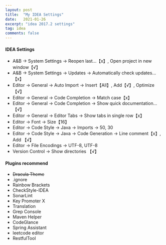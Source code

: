```yaml
---
layout: post
title:  "My IDEA Settings"
date:   2021-01-26
excerpt: "idea 2017.2 settings"
tag: idea
comments: false
---
```


#### IDEA Settings

*   A&B -> System Settings -> Reopen last...【x】, Open project in new window【√】
*   A&B -> System Settings -> Updates -> Automatically check updates...【x】
*   Editor -> General -> Auto Import -> Insert【All】, Add【√】, Optimize【√】
*   Editor -> General -> Code Completion -> Match case【x】
*   Editor -> General -> Code Completion -> Show quick documentation...【√】
*   Editor -> General -> Editor Tabs -> Show tabs in single row【x】
*   Editor -> Font -> Size【16】
*   Editor -> Code Style -> Java -> Imports -> 50, 30
*   Editor -> Code Style -> Java -> Code Generation -> Line comment【x】, Add 【√】
*   Editor -> File Encodings -> UTF-8, UTF-8
*   Version Control -> Show directories 【√】

#### Plugins recommend

*   ~~Dracula Theme~~
*   .ignore
*   Rainbow Brackets
*   CheckStyle-IDEA
*   SonarLint
*   Key Promoter X
*   Translation
*   Grep Console
*   Maven Helper
*   CodeGlance
*   Spring Assistant
*   leetcode editor
*   RestfulTool
